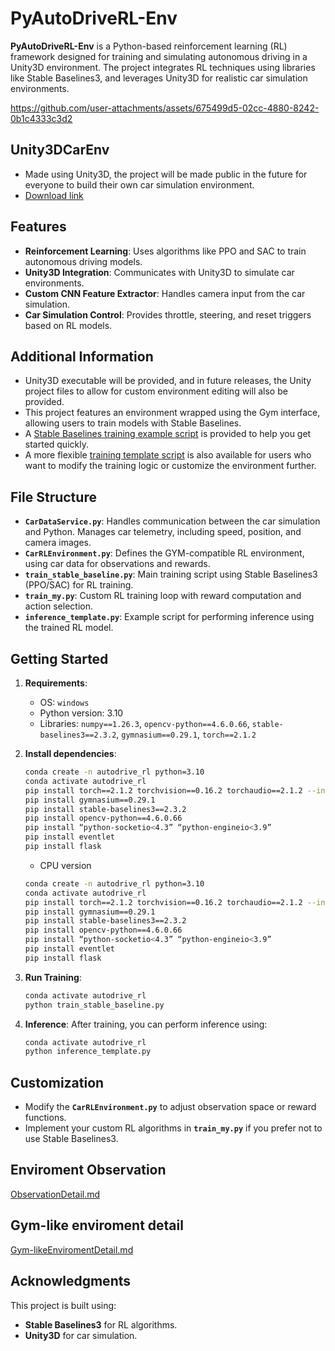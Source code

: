 # PyAutoDriveRL-Env

**PyAutoDriveRL-Env** is a Python-based reinforcement learning (RL) framework designed for training and simulating autonomous driving in a Unity3D environment. The project integrates RL techniques using libraries like Stable Baselines3, and leverages Unity3D for realistic car simulation environments.


https://github.com/user-attachments/assets/675499d5-02cc-4880-8242-0b1c4333c3d2

## Unity3DCarEnv
- Made using Unity3D, the project will be made public in the future for everyone to build their own car simulation environment.
- [Download link](https://gofile.me/7jNiV/q7CELHz77)

## Features
- **Reinforcement Learning**: Uses algorithms like PPO and SAC to train autonomous driving models.
- **Unity3D Integration**: Communicates with Unity3D to simulate car environments.
- **Custom CNN Feature Extractor**: Handles camera input from the car simulation.
- **Car Simulation Control**: Provides throttle, steering, and reset triggers based on RL models.

## Additional Information
- Unity3D executable will be provided, and in future releases, the Unity project files to allow for custom environment editing will also be provided.
- This project features an environment wrapped using the Gym interface, allowing users to train models with Stable Baselines.
- A [Stable Baselines training example script](train_stable_baseline.py) is provided to help you get started quickly.
- A more flexible [training template script](train_my.py) is also available for users who want to modify the training logic or customize the environment further.

## File Structure
- **`CarDataService.py`**: Handles communication between the car simulation and Python. Manages car telemetry, including speed, position, and camera images.
- **`CarRLEnvironment.py`**: Defines the GYM-compatible RL environment, using car data for observations and rewards.
- **`train_stable_baseline.py`**: Main training script using Stable Baselines3 (PPO/SAC) for RL training.
- **`train_my.py`**: Custom RL training loop with reward computation and action selection.
- **`inference_template.py`**: Example script for performing inference using the trained RL model.

## Getting Started
1. **Requirements**:
    - OS: `windows`
    - Python version: 3.10
    - Libraries: `numpy==1.26.3`, `opencv-python==4.6.0.66`, `stable-baselines3==2.3.2`, `gymnasium==0.29.1`, `torch==2.1.2`

3. **Install dependencies**:
    ```bash
    conda create -n autodrive_rl python=3.10
    conda activate autodrive_rl
    pip install torch==2.1.2 torchvision==0.16.2 torchaudio==2.1.2 --index-url https://download.pytorch.org/whl/cu118
    pip install gymnasium==0.29.1
    pip install stable-baselines3==2.3.2
    pip install opencv-python==4.6.0.66
    pip install “python-socketio<4.3” “python-engineio<3.9”
    pip install eventlet
    pip install flask
    ```
    * CPU version
    ```bash
    conda create -n autodrive_rl python=3.10
    conda activate autodrive_rl
    pip install torch==2.1.2 torchvision==0.16.2 torchaudio==2.1.2 --index-url https://download.pytorch.org/whl/cpu
    pip install gymnasium==0.29.1
    pip install stable-baselines3==2.3.2
    pip install opencv-python==4.6.0.66
    pip install “python-socketio<4.3” “python-engineio<3.9”
    pip install eventlet
    pip install flask
    ```

5. **Run Training**:
    ```bash
    conda activate autodrive_rl
    python train_stable_baseline.py
    ```

6. **Inference**:
    After training, you can perform inference using:
    ```bash
    conda activate autodrive_rl
    python inference_template.py
    ```

## Customization
- Modify the **`CarRLEnvironment.py`** to adjust observation space or reward functions.
- Implement your custom RL algorithms in **`train_my.py`** if you prefer not to use Stable Baselines3.

## Enviroment Observation
[ObservationDetail.md](doc/ObservationDetail.md)

## Gym-like enviroment detail
[Gym-likeEnviromentDetail.md](doc/Gym-likeEnviromentDetail.md)

## Acknowledgments
This project is built using:
- **Stable Baselines3** for RL algorithms.
- **Unity3D** for car simulation.
